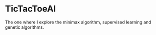 # TicTacToeAI
The one where I explore the minimax algorithm, supervised learning and genetic algorithms.
